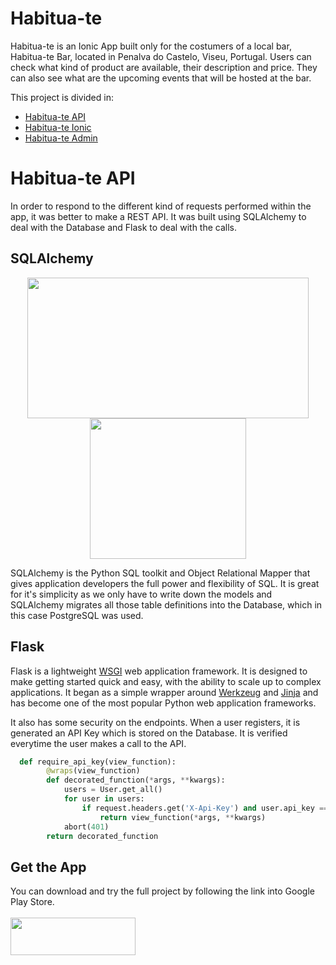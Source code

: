 # Habitua-te

Habitua-te is an Ionic App built only for the costumers of a local bar, Habitua-te Bar, located in Penalva do Castelo, Viseu, Portugal. Users can check what kind of product are available, their description and price. They can also see what are the upcoming events that will be hosted at the bar.

This project is divided in:

* [Habitua-te API](https://www.github.com/paulogil93/habitua-te-api)
* [Habitua-te Ionic](https://www.github.com/paulogil93/habitua-te-ionic)
* [Habitua-te Admin](https://www.github.com/paulogil93/habitua-te-admin)



# Habitua-te API

In order to respond to the different kind of requests performed within the app, it was better to make a REST API. It was built using SQLAlchemy to deal with the Database and Flask to deal with the calls.

## SQLAlchemy

<p align="center">
	<img src="https://miro.medium.com/max/590/1*gJO7yKfLFOK2zfHaFDMdgA.jpeg" width=450 height=225/>
	<img src="https://kyetoy.files.wordpress.com/2014/03/postgresql-logo.png" width=250 height=225/>
</p>

SQLAlchemy is the Python SQL toolkit and Object Relational Mapper that gives application developers the full power and flexibility of SQL.
It is great for it's simplicity as we only have to write down the models and SQLAlchemy migrates all those table definitions into the Database, which in this case PostgreSQL was used.

## Flask

Flask is a lightweight [WSGI](https://wsgi.readthedocs.io/) web application framework. It is designed to make getting started quick and easy, with the ability to scale up to complex applications. It began as a simple wrapper around [Werkzeug](https://www.palletsprojects.com/p/werkzeug) and [Jinja](https://www.palletsprojects.com/p/jinja) and has become one of the most popular Python web application frameworks.

It also has some security on the endpoints. When a user registers, it is generated an API Key which is stored on the Database. It is verified everytime the user makes a call to the API.

```python
  def require_api_key(view_function):
        @wraps(view_function)
        def decorated_function(*args, **kwargs):
            users = User.get_all()
            for user in users:
                if request.headers.get('X-Api-Key') and user.api_key == request.headers.get('X-Api-Key'):
                    return view_function(*args, **kwargs)
            abort(401)
        return decorated_function
```


## Get the App

You can download and try the full project by following the link into Google Play Store.
<br>
<br>
[<img src="https://lh3.googleusercontent.com/1hJj6Aw2k6cEyFu10xdj5riLo0wBGFKE5XnbGaymhgo1z8Tsr8EpfJr2jbQFRxDONvwk6lak-62F2Fx7-_jp-ykJKA=w1000" width=200 height=60>](https://play.google.com/store/apps/details?id=com.paulogil.habitua_te)
